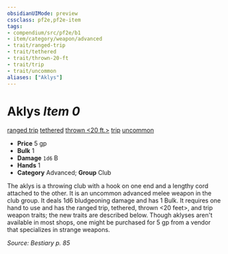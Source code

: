```yaml
---
obsidianUIMode: preview
cssclass: pf2e,pf2e-item
tags:
- compendium/src/pf2e/b1
- item/category/weapon/advanced
- trait/ranged-trip
- trait/tethered
- trait/thrown-20-ft
- trait/trip
- trait/uncommon
aliases: ["Aklys"]
---
```

# Aklys *Item 0*  
[ranged trip](../../../Rules/traits/ranged-trip-b1.md)  [tethered](../../../Rules/traits/tethered-b1.md)  [thrown <20 ft.>](../../../Rules/traits/thrown.md)  [trip](../../../Rules/traits/trip.md)  [uncommon](../../../Rules/traits/uncommon.md)  

- **Price** 5 gp
- **Bulk** 1
- **Damage** `1d6` B
- **Hands** 1
- **Category** Advanced; **Group** Club 

The aklys is a throwing club with a hook on one end and a lengthy cord attached to the other. It is an uncommon advanced melee weapon in the club group. It deals 1d6 bludgeoning damage and has 1 Bulk. It requires one hand to use and has the ranged trip, tethered, thrown <20 feet>, and trip weapon traits; the new traits are described below. Though aklyses aren't available in most shops, one might be purchased for 5 gp from a vendor that specializes in strange weapons.

*Source: Bestiary p. 85*